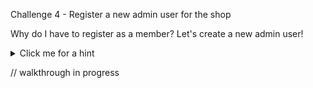 Challenge 4 - Register a new admin user for the shop

Why do I have to register as a member? Let's create a new admin user!

<details>
  <summary>Click me for a hint</summary>
  
  ```
  Try and intercept the registration request to see what it looks like. Maybe you could add a new parameter?
  ```
</details>


// walkthrough in progress
